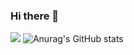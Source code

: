 ### Hi there 👋

<a href="https://www.instagram.com/changbro_/" target="_blank"><img src="https://img.shields.io/badge/뱃지레이블-배경색?style=뱃지모양&logo=로고&logoColor=로고색상"/></a>
![Anurag's GitHub stats](https://github-readme-stats.vercel.app/api?username=LeeChangHyeong&show_icons=true&theme=radical)
